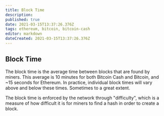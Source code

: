 ```yaml
---
title: Block Time
description: 
published: true
date: 2021-03-15T13:37:26.376Z
tags: ethereum, bitcoin, bitcoin-cash
editor: markdown
dateCreated: 2021-03-15T13:37:26.376Z
---
```


## Block Time

The block time is the average time between blocks that are found by miners. This average is 10 minutes for both Bitcoin Cash and Bitcoin, and ~15 seconds for Ethereum. In practice, individual block times will vary above and below these times. Sometimes to a great extent.

The block time is enforced by the network through "difficulty", which is a measure of how difficult it is for miners to find a hash in order to create a block.